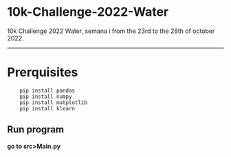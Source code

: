 # 10k-Challenge-2022-Water
10k Challenge 2022 Water, semana i from the 23rd to the 28th of october 2022.

***
# Prerquisites

```
    pip install pandas
    pip install numpy
    pip install matplotlib
    pip install klearn
```

## Run program
 
**go to src>Main.py** 